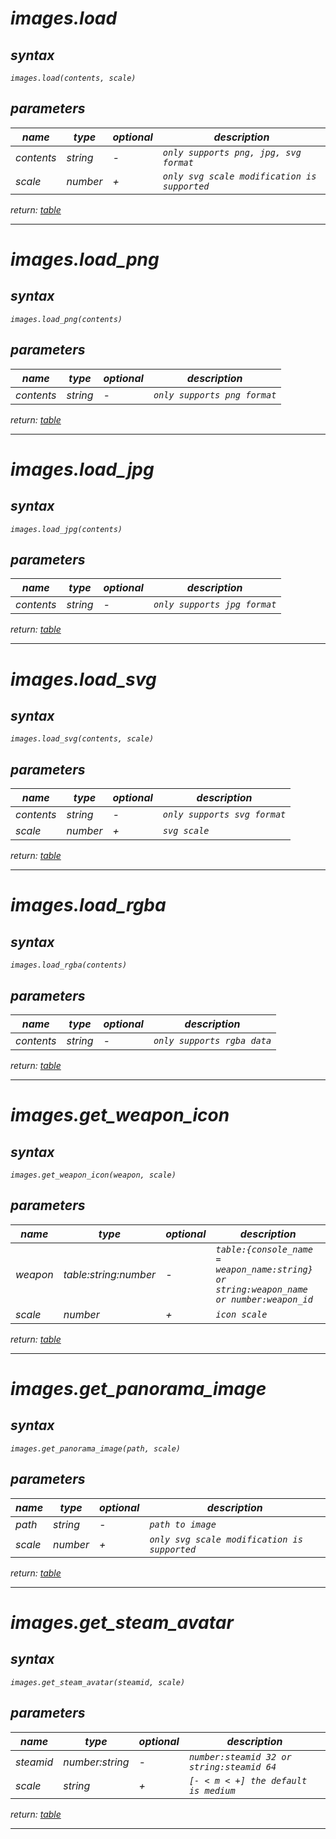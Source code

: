 # _images.load_

## _syntax_

_`images.load(contents, scale)`_

## _parameters_

| _name_     | _type_   | _optional_ | _description_                                |
| ---------- | -------- | ---------- | -------------------------------------------- |
| _contents_ | _string_ | _-_        | _`only supports png, jpg, svg format`_       |
| _scale_    | _number_ | _+_        | _`only svg scale modification is supported`_ |

_return: [table](https://github.com/qi-ux/aimware/blob/main/lib/images/table.md)_

---

# _images.load_png_

## _syntax_

_`images.load_png(contents)`_

## _parameters_

| _name_     | _type_   | _optional_ | _description_                |
| ---------- | -------- | ---------- | ---------------------------- |
| _contents_ | _string_ | _-_        | _`only supports png format`_ |

_return: [table](https://github.com/qi-ux/aimware/blob/main/lib/images/table.md)_

---

# _images.load_jpg_

## _syntax_

_`images.load_jpg(contents)`_

## _parameters_

| _name_     | _type_   | _optional_ | _description_                |
| ---------- | -------- | ---------- | ---------------------------- |
| _contents_ | _string_ | _-_        | _`only supports jpg format`_ |

_return: [table](https://github.com/qi-ux/aimware/blob/main/lib/images/table.md)_

---

# _images.load_svg_

## _syntax_

_`images.load_svg(contents, scale)`_

## _parameters_

| _name_     | _type_   | _optional_ | _description_                |
| ---------- | -------- | ---------- | ---------------------------- |
| _contents_ | _string_ | _-_        | _`only supports svg format`_ |
| _scale_    | _number_ | _+_        | _`svg scale`_                |

_return: [table](https://github.com/qi-ux/aimware/blob/main/lib/images/table.md)_

---

# _images.load_rgba_

## _syntax_

_`images.load_rgba(contents)`_

## _parameters_

| _name_     | _type_   | _optional_ | _description_               |
| ---------- | -------- | ---------- | --------------------------- |
| _contents_ | _string_ | _-_        | _`only supports rgba data`_ |

_return: [table](https://github.com/qi-ux/aimware/blob/main/lib/images/table.md)_

---

# _images.get_weapon_icon_

## _syntax_

_`images.get_weapon_icon(weapon, scale)`_

## _parameters_

| _name_   | _type_                | _optional_ | _description_                                                                           |
| -------- | --------------------- | ---------- | --------------------------------------------------------------------------------------- |
| _weapon_ | _table:string:number_ | _-_        | _`table:{console_name = weapon_name:string} or string:weapon_name or number:weapon_id`_ |
| _scale_  | _number_              | _+_        | _`icon scale`_                                                                          |

_return: [table](https://github.com/qi-ux/aimware/blob/main/lib/images/table.md)_

---

# _images.get_panorama_image_

## _syntax_

_`images.get_panorama_image(path, scale)`_

## _parameters_

| _name_  | _type_   | _optional_ | _description_                                |
| ------- | -------- | ---------- | -------------------------------------------- |
| _path_  | _string_ | _-_        | _`path to image`_                            |
| _scale_ | _number_ | _+_        | _`only svg scale modification is supported`_ |

_return: [table](https://github.com/qi-ux/aimware/blob/main/lib/images/table.md)_

---

# _images.get_steam_avatar_

## _syntax_

_`images.get_steam_avatar(steamid, scale)`_

## _parameters_

| _name_    | _type_          | _optional_ | _description_                              |
| --------- | --------------- | ---------- | ------------------------------------------ |
| _steamid_ | _number:string_ | _-_        | _`number:steamid 32 or string:steamid 64`_ |
| _scale_   | _string_        | _+_        | _`[- < m < +] the default is medium`_      |

_return: [table](https://github.com/qi-ux/aimware/blob/main/lib/images/table.md)_

---
